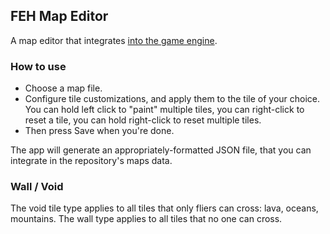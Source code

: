 ## FEH Map Editor

A map editor that integrates [into the game engine](https://github.com/mk360/feh-battles).

### How to use

- Choose a map file.
- Configure tile customizations, and apply them to the tile of your choice. You can hold left click to "paint" multiple tiles, you can right-click to reset a tile, you can hold right-click to reset multiple tiles.
- Then press Save when you're done.

The app will generate an appropriately-formatted JSON file, that you can integrate in the repository's maps data.

### Wall / Void

The void tile type applies to all tiles that only fliers can cross: lava, oceans, mountains. The wall type applies to all tiles that no one can cross.
